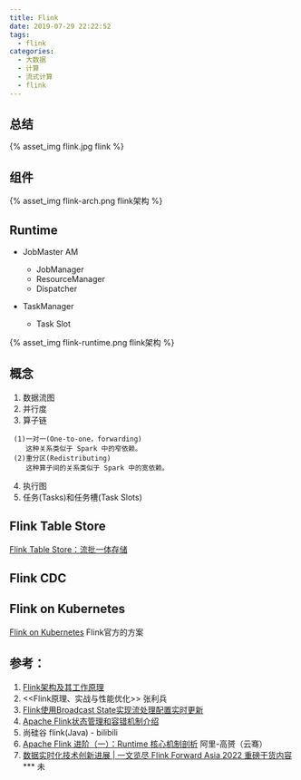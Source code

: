 ```yaml
---
title: Flink
date: 2019-07-29 22:22:52
tags:
  - flink
categories: 
  - 大数据 
  - 计算  
  - 流式计算 
  - flink   
---
```


<p></p>
<!-- more -->

##  总结
{% asset_img   flink.jpg  flink  %} 


##  组件
{% asset_img  flink-arch.png flink架构 %}


## Runtime  
+ JobMaster AM
   - JobManager 
   - ResourceManager
   - Dispatcher
   
+ TaskManager 
   - Task Slot

{% asset_img  flink-runtime.png flink架构 %}


## 概念
   1. 数据流图
   2. 并行度
   3. 算子链

     (1)一对一(One-to-one，forwarding)
        这种关系类似于 Spark 中的窄依赖。
     (2)重分区(Redistributing)
        这种算子间的关系类似于 Spark 中的宽依赖。

   4. 执行图
   5. 任务(Tasks)和任务槽(Task Slots)

## Flink Table Store
[Flink Table Store：流批一体存储](https://zhuanlan.zhihu.com/p/575040340)

## Flink CDC

## Flink on Kubernetes 
[Flink on Kubernetes](https://github.com/www6v/dev-ops/tree/master/yaml-prod/flink)  Flink官方的方案

## 参考：
1. [Flink架构及其工作原理](https://www.cnblogs.com/code2one/p/10123112.html)
2. <<Flink原理、实战与性能优化>>  张利兵
3. [Flink使用Broadcast State实现流处理配置实时更新](http://ju.outofmemory.cn/entry/371335)
4. [Apache Flink状态管理和容错机制介绍](https://www.iteblog.com/archives/2417.html)
5. 尚硅谷 flink(Java) - bilibili 
6. [Apache Flink 进阶（一）：Runtime 核心机制剖析](https://www.infoq.cn/article/RWTM9o0SHHV3Xr8o8giT) 阿里-高赟（云骞）
7. [数据实时化技术创新进展 | 一文览尽 Flink Forward Asia 2022 重磅干货内容](https://www.infoq.cn/article/UXwLxU0D85E9eTU66E2A)  *** 未



